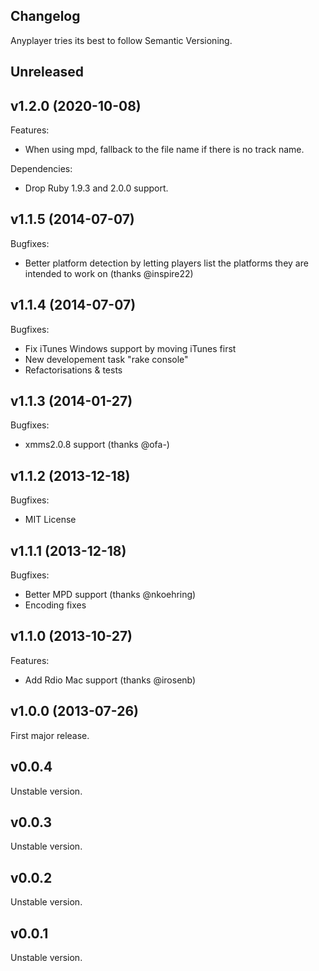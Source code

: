 Changelog
---------

Anyplayer tries its best to follow Semantic Versioning.

## Unreleased

## v1.2.0 (2020-10-08)

Features:

- When using mpd, fallback to the file name if there is no track name.

Dependencies:

- Drop Ruby 1.9.3 and 2.0.0 support.

## v1.1.5 (2014-07-07)

Bugfixes:

- Better platform detection by letting players list the platforms
  they are intended to work on (thanks @inspire22)

## v1.1.4 (2014-07-07)

Bugfixes:

- Fix iTunes Windows support by moving iTunes first
- New developement task "rake console"
- Refactorisations & tests

## v1.1.3 (2014-01-27)

Bugfixes:

- xmms2.0.8 support (thanks @ofa-)

## v1.1.2 (2013-12-18)

Bugfixes:

- MIT License

## v1.1.1 (2013-12-18)

Bugfixes:

- Better MPD support (thanks @nkoehring)
- Encoding fixes

## v1.1.0 (2013-10-27)

Features:

- Add Rdio Mac support (thanks @irosenb)

## v1.0.0 (2013-07-26)

First major release.

## v0.0.4

Unstable version.

## v0.0.3

Unstable version.

## v0.0.2

Unstable version.

## v0.0.1

Unstable version.
